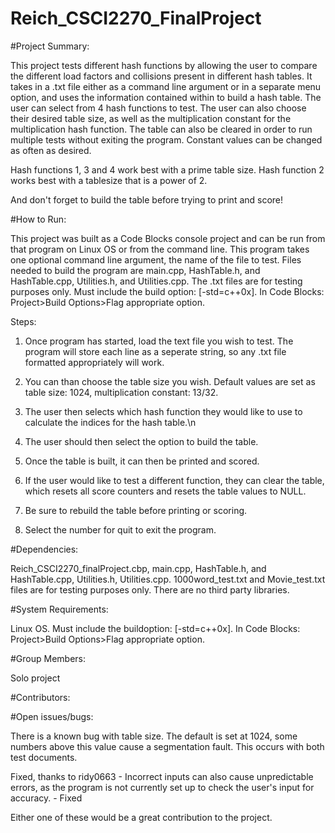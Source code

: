 # Reich_CSCI2270_FinalProject

#Project Summary:

This project tests different hash functions by allowing the user to compare the different load factors and collisions present in different hash tables.  It takes in a .txt file either as a command line argument or in a separate menu option, and uses the information contained within to build a hash table.  The user can select from 4 hash functions to test.  The user can also choose their desired table size, as well as the multiplication constant for the multiplication hash function.  The table can also be cleared in order to run multiple tests without exiting the program.  Constant values can be changed as often as desired.

Hash functions 1, 3 and 4 work best with a prime table size.  Hash function 2 works best with a tablesize that is a  power of 2. 

And don't forget to build the table before trying to print and score!

#How to Run:

This project was built as a Code Blocks console project and can be run from that program on Linux OS or from the command line.  This program takes one optional command line argument, the name of the file to test. Files needed to build the program are main.cpp, HashTable.h, and HashTable.cpp, Utilities.h, and Utilities.cpp.  The .txt files are for testing purposes only.
Must include the build option: [-std=c++0x].  In Code Blocks: Project>Build Options>Flag appropriate option.

Steps:

1. Once program has started, load the text file you wish to test. The program will store each line as a seperate string, so any .txt file formatted appropriately will work.

2. You can than choose the table size you wish. Default values are set as table size: 1024, multiplication constant: 13/32.

3. The user then selects which hash function they would like to use to calculate the indices for the hash table.\n

4. The user should then select the option to build the table.

5. Once the table is built, it can then be printed and scored.

6. If the user would like to test a different function, they can clear the table, which resets all score counters and resets the table values to NULL.

7. Be sure to rebuild the table before printing or scoring.

8. Select the number for quit to exit the program.

#Dependencies:

Reich_CSCI2270_finalProject.cbp, main.cpp, HashTable.h, and HashTable.cpp, Utilities.h, Utilities.cpp.  1000word_test.txt and Movie_test.txt files are for testing purposes only.  There are no third party libraries.

#System Requirements:

Linux OS. Must include the buildoption: [-std=c++0x].  In Code Blocks: Project>Build Options>Flag appropriate option.

#Group Members:

Solo project

#Contributors:

#Open issues/bugs:

There is a known bug with table size. The default is set at 1024, some numbers above this value cause a segmentation fault.  This occurs with both test documents.

Fixed, thanks to ridy0663 - Incorrect inputs can also cause unpredictable errors, as the program is not currently set up to check the user's input for accuracy. - Fixed

Either one of these would be a great contribution to the project.

 
